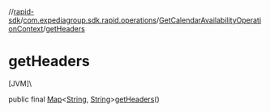//[rapid-sdk](../../../index.md)/[com.expediagroup.sdk.rapid.operations](../index.md)/[GetCalendarAvailabilityOperationContext](index.md)/[getHeaders](get-headers.md)

# getHeaders

[JVM]\

public final [Map](https://docs.oracle.com/javase/8/docs/api/java/util/Map.html)&lt;[String](https://docs.oracle.com/javase/8/docs/api/java/lang/String.html), [String](https://docs.oracle.com/javase/8/docs/api/java/lang/String.html)&gt;[getHeaders](get-headers.md)()
